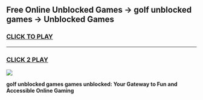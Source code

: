 
## Free Online Unblocked Games → golf unblocked games → Unblocked Games
<h3>
<a href="https://premium.freeplayer.one?title=golf_unblocked_games&ref=21F">CLICK TO PLAY</a></h3>
<hr>

<h3>
<a href="https://premium.freeplayer.one?title=golf_unblocked_games&ref=21F">CLICK 2 PLAY</a>
  
</h3>

<a href="https://premium.freeplayer.one?title=golf_unblocked_games&ref=21F/"><img src="https://clearcache.store/games.png"></a>


**golf unblocked games games unblocked: Your Gateway to Fun and Accessible Online Gaming**
